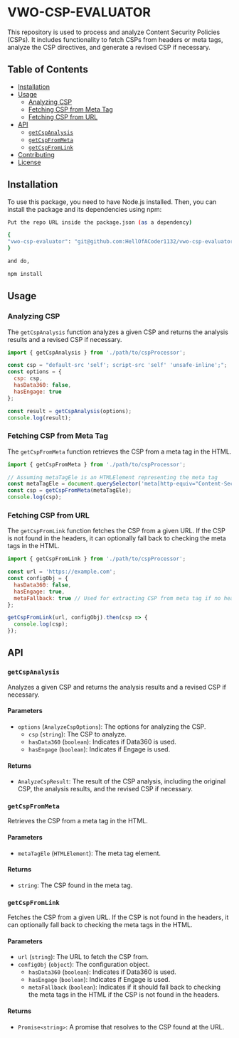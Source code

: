 # VWO-CSP-EVALUATOR

This repository is used to process and analyze Content Security Policies (CSPs). It includes functionality to fetch CSPs from headers or meta tags, analyze the CSP directives, and generate a revised CSP if necessary.

## Table of Contents

- [Installation](#installation)
- [Usage](#usage)
  - [Analyzing CSP](#analyzing-csp)
  - [Fetching CSP from Meta Tag](#fetching-csp-from-meta-tag)
  - [Fetching CSP from URL](#fetching-csp-from-url)
- [API](#api)
  - [`getCspAnalysis`](#getcspanalysis)
  - [`getCspFromMeta`](#getcspfrommeta)
  - [`getCspFromLink`](#getcspfromlink)
- [Contributing](#contributing)
- [License](#license)

## Installation

To use this package, you need to have Node.js installed. Then, you can install the package and its dependencies using npm:

```bash
Put the repo URL inside the package.json (as a dependency)

{
"vwo-csp-evaluator": "git@github.com:HellOfACoder1132/vwo-csp-evaluator.git#{commitId|branchName}"
}

and do,

npm install
```

## Usage

### Analyzing CSP

The `getCspAnalysis` function analyzes a given CSP and returns the analysis results and a revised CSP if necessary.

```javascript
import { getCspAnalysis } from './path/to/cspProcessor';

const csp = "default-src 'self'; script-src 'self' 'unsafe-inline';";
const options = {
  csp: csp,
  hasData360: false,
  hasEngage: true
};

const result = getCspAnalysis(options);
console.log(result);
```

### Fetching CSP from Meta Tag

The `getCspFromMeta` function retrieves the CSP from a meta tag in the HTML.

```javascript
import { getCspFromMeta } from './path/to/cspProcessor';

// Assuming metaTagEle is an HTMLElement representing the meta tag
const metaTagEle = document.querySelector('meta[http-equiv="Content-Security-Policy"]');
const csp = getCspFromMeta(metaTagEle);
console.log(csp);
```

### Fetching CSP from URL

The `getCspFromLink` function fetches the CSP from a given URL. If the CSP is not found in the headers, it can optionally fall back to checking the meta tags in the HTML.

```javascript
import { getCspFromLink } from './path/to/cspProcessor';

const url = 'https://example.com';
const configObj = {
  hasData360: false,
  hasEngage: true,
  metaFallback: true // Used for extracting CSP from meta tag if no header of the URL had a CSP!
};

getCspFromLink(url, configObj).then(csp => {
  console.log(csp);
});
```

## API

### `getCspAnalysis`

Analyzes a given CSP and returns the analysis results and a revised CSP if necessary.

#### Parameters

- `options` (`AnalyzeCspOptions`): The options for analyzing the CSP.
  - `csp` (`string`): The CSP to analyze.
  - `hasData360` (`boolean`): Indicates if Data360 is used.
  - `hasEngage` (`boolean`): Indicates if Engage is used.

#### Returns

- `AnalyzeCspResult`: The result of the CSP analysis, including the original CSP, the analysis results, and the revised CSP if necessary.

### `getCspFromMeta`

Retrieves the CSP from a meta tag in the HTML.

#### Parameters

- `metaTagEle` (`HTMLElement`): The meta tag element.

#### Returns

- `string`: The CSP found in the meta tag.

### `getCspFromLink`

Fetches the CSP from a given URL. If the CSP is not found in the headers, it can optionally fall back to checking the meta tags in the HTML.

#### Parameters

- `url` (`string`): The URL to fetch the CSP from.
- `configObj` (`object`): The configuration object.
  - `hasData360` (`boolean`): Indicates if Data360 is used.
  - `hasEngage` (`boolean`): Indicates if Engage is used.
  - `metaFallback` (`boolean`): Indicates if it should fall back to checking the meta tags in the HTML if the CSP is not found in the headers.

#### Returns

- `Promise<string>`: A promise that resolves to the CSP found at the URL.
